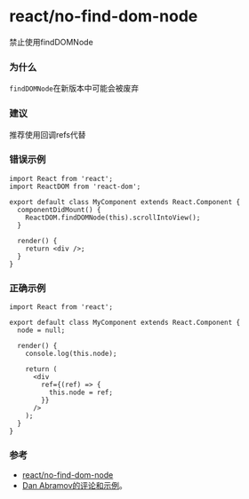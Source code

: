 # react/no-find-dom-node

禁止使用findDOMNode

### 为什么

`findDOMNode`在新版本中可能会被废弃

### 建议

推荐使用回调refs代替

### 错误示例

```tsx
import React from 'react';
import ReactDOM from 'react-dom';

export default class MyComponent extends React.Component {
  componentDidMount() {
    ReactDOM.findDOMNode(this).scrollIntoView();
  }

  render() {
    return <div />;
  }
}
```

### 正确示例

```tsx
import React from 'react';

export default class MyComponent extends React.Component {
  node = null;

  render() {
    console.log(this.node);

    return (
      <div
        ref={(ref) => {
          this.node = ref;
        }}
      />
    );
  }
}
```

### 参考

- [react/no-find-dom-node](https://github.com/jsx-eslint/eslint-plugin-react/blob/master/docs/rules/no-find-dom-node.md)
- [Dan Abramov的评论和示例](https://github.com/jsx-eslint/eslint-plugin-react/issues/678#issue-165177220)。
